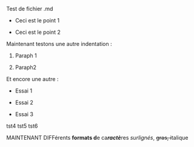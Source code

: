 Test de fichier .md

-   Ceci est le point 1

-   Ceci est le point 2

Maintenant testons une autre indentation :

1.  Paraph 1

2.  Paraph2

Et encore une autre :

-   Essai 1

-   Essai 2

-   Essai 3


tst4
tst5
tst6


MAINTENANT DIFFérents **formats d**e ca***ractè***res *surlignés*,
~~gras, i~~talique
